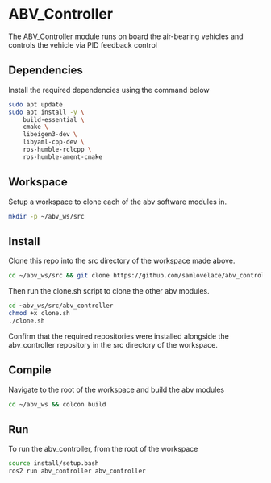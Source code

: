 # ABV_Controller

The ABV_Controller module runs on board the air-bearing vehicles and controls the vehicle via PID feedback control

## Dependencies

Install the required dependencies using the command below

```bash
sudo apt update
sudo apt install -y \
    build-essential \
    cmake \
    libeigen3-dev \
    libyaml-cpp-dev \
    ros-humble-rclcpp \
    ros-humble-ament-cmake
```

## Workspace

Setup a workspace to clone each of the abv software modules in.

```bash
mkdir -p ~/abv_ws/src
```

## Install

Clone this repo into the src directory of the workspace made above.

```bash
cd ~/abv_ws/src && git clone https://github.com/samlovelace/abv_controller.git
```

Then run the clone.sh script to clone the other abv modules.

```bash
cd ~abv_ws/src/abv_controller
chmod +x clone.sh
./clone.sh
```

Confirm that the required repositories were installed alongside the abv_controller repository in the src directory of the workspace.

## Compile

Navigate to the root of the workspace and build the abv modules

```bash
cd ~/abv_ws && colcon build
```

## Run

To run the abv_controller, from the root of the workspace

```bash
source install/setup.bash
ros2 run abv_controller abv_controller
```
